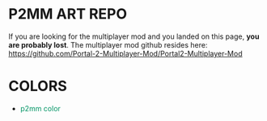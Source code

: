 # P2MM ART REPO

If you are looking for the multiplayer mod and you landed on this page, **you are probably lost**.
The multiplayer mod github resides here: https://github.com/Portal-2-Multiplayer-Mod/Portal2-Multiplayer-Mod

# COLORS
- <span style="color: rgb(0 148 100)">p2mm color</span>
